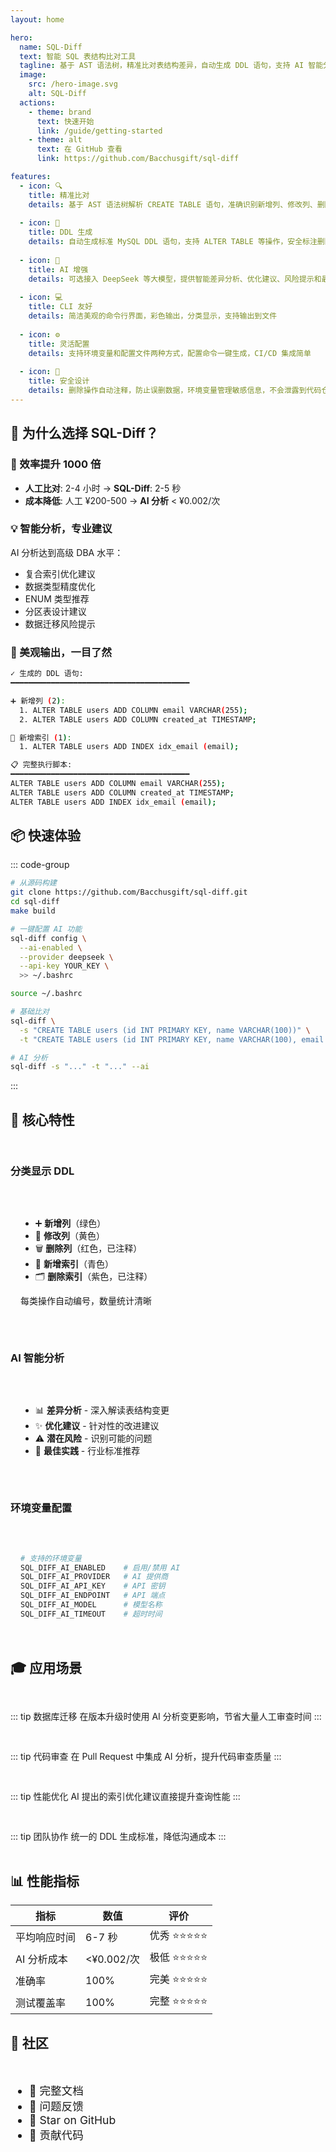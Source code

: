 ```yaml
---
layout: home

hero:
  name: SQL-Diff
  text: 智能 SQL 表结构比对工具
  tagline: 基于 AST 语法树，精准比对表结构差异，自动生成 DDL 语句，支持 AI 智能分析
  image:
    src: /hero-image.svg
    alt: SQL-Diff
  actions:
    - theme: brand
      text: 快速开始
      link: /guide/getting-started
    - theme: alt
      text: 在 GitHub 查看
      link: https://github.com/Bacchusgift/sql-diff

features:
  - icon: 🔍
    title: 精准比对
    details: 基于 AST 语法树解析 CREATE TABLE 语句，准确识别新增列、修改列、删除列和索引变更
  
  - icon: 🚀
    title: DDL 生成
    details: 自动生成标准 MySQL DDL 语句，支持 ALTER TABLE 等操作，安全标注删除操作
  
  - icon: 🤖
    title: AI 增强
    details: 可选接入 DeepSeek 等大模型，提供智能差异分析、优化建议、风险提示和最佳实践
  
  - icon: 💻
    title: CLI 友好
    details: 简洁美观的命令行界面，彩色输出，分类显示，支持输出到文件
  
  - icon: ⚙️
    title: 灵活配置
    details: 支持环境变量和配置文件两种方式，配置命令一键生成，CI/CD 集成简单
  
  - icon: 🔐
    title: 安全设计
    details: 删除操作自动注释，防止误删数据，环境变量管理敏感信息，不会泄露到代码仓库
---
```


## 🎯 为什么选择 SQL-Diff？

<div class="vp-doc">

### 🚀 效率提升 1000 倍

- **人工比对**: 2-4 小时 → **SQL-Diff**: 2-5 秒
- **成本降低**: 人工 ¥200-500 → **AI 分析** < ¥0.002/次

### 💡 智能分析，专业建议

AI 分析达到高级 DBA 水平：
- 复合索引优化建议
- 数据类型精度优化
- ENUM 类型推荐
- 分区表设计建议
- 数据迁移风险提示

### 🎨 美观输出，一目了然

```bash
✓ 生成的 DDL 语句:
━━━━━━━━━━━━━━━━━━━━━━━━━━━━━━━━━━━━━━━━

➕ 新增列 (2):
  1. ALTER TABLE users ADD COLUMN email VARCHAR(255);
  2. ALTER TABLE users ADD COLUMN created_at TIMESTAMP;

📇 新增索引 (1):
  1. ALTER TABLE users ADD INDEX idx_email (email);

📋 完整执行脚本:
━━━━━━━━━━━━━━━━━━━━━━━━━━━━━━━━━━━━━━━━
ALTER TABLE users ADD COLUMN email VARCHAR(255);
ALTER TABLE users ADD COLUMN created_at TIMESTAMP;
ALTER TABLE users ADD INDEX idx_email (email);
```

</div>

## 📦 快速体验

::: code-group

```bash [安装]
# 从源码构建
git clone https://github.com/Bacchusgift/sql-diff.git
cd sql-diff
make build
```

```bash [配置]
# 一键配置 AI 功能
sql-diff config \
  --ai-enabled \
  --provider deepseek \
  --api-key YOUR_KEY \
  >> ~/.bashrc

source ~/.bashrc
```

```bash [使用]
# 基础比对
sql-diff \
  -s "CREATE TABLE users (id INT PRIMARY KEY, name VARCHAR(100))" \
  -t "CREATE TABLE users (id INT PRIMARY KEY, name VARCHAR(100), email VARCHAR(255))"

# AI 分析
sql-diff -s "..." -t "..." --ai
```

:::

## 🌟 核心特性

<div class="feature-grid">

### 分类显示 DDL

<div class="feature-content">

- ➕ **新增列**（绿色）
- 🔄 **修改列**（黄色）
- 🗑️ **删除列**（红色，已注释）
- 📇 **新增索引**（青色）
- 🗂️ **删除索引**（紫色，已注释）

每类操作自动编号，数量统计清晰

</div>

### AI 智能分析

<div class="feature-content">

- 📊 **差异分析** - 深入解读表结构变更
- ✨ **优化建议** - 针对性的改进建议
- ⚠️ **潜在风险** - 识别可能的问题
- 📖 **最佳实践** - 行业标准推荐

</div>

### 环境变量配置

<div class="feature-content">

```bash
# 支持的环境变量
SQL_DIFF_AI_ENABLED    # 启用/禁用 AI
SQL_DIFF_AI_PROVIDER   # AI 提供商
SQL_DIFF_AI_API_KEY    # API 密钥
SQL_DIFF_AI_ENDPOINT   # API 端点
SQL_DIFF_AI_MODEL      # 模型名称
SQL_DIFF_AI_TIMEOUT    # 超时时间
```

</div>

</div>

## 🎓 应用场景

<div class="use-cases">

::: tip 数据库迁移
在版本升级时使用 AI 分析变更影响，节省大量人工审查时间
:::

::: tip 代码审查
在 Pull Request 中集成 AI 分析，提升代码审查质量
:::

::: tip 性能优化
AI 提出的索引优化建议直接提升查询性能
:::

::: tip 团队协作
统一的 DDL 生成标准，降低沟通成本
:::

</div>

## 📊 性能指标

| 指标 | 数值 | 评价 |
|------|------|------|
| 平均响应时间 | 6-7 秒 | 优秀 ⭐⭐⭐⭐⭐ |
| AI 分析成本 | <¥0.002/次 | 极低 ⭐⭐⭐⭐⭐ |
| 准确率 | 100% | 完美 ⭐⭐⭐⭐⭐ |
| 测试覆盖率 | 100% | 完整 ⭐⭐⭐⭐⭐ |

## 🤝 社区

<div class="community">

- 📖 [完整文档](/guide/introduction)
- 💬 [问题反馈](https://github.com/Bacchusgift/sql-diff/issues)
- 🌟 [Star on GitHub](https://github.com/Bacchusgift/sql-diff)
- 🤝 [贡献代码](/contributing)

</div>

<style>
.feature-grid {
  display: grid;
  grid-template-columns: repeat(auto-fit, minmax(300px, 1fr));
  gap: 1rem;
  margin: 2rem 0;
}

.feature-content {
  padding: 1rem;
  border-radius: 8px;
  background: var(--vp-c-bg-soft);
}

.use-cases {
  display: grid;
  grid-template-columns: repeat(auto-fit, minmax(250px, 1fr));
  gap: 1rem;
  margin: 2rem 0;
}

.community {
  display: flex;
  gap: 2rem;
  flex-wrap: wrap;
  margin: 2rem 0;
  font-size: 1.1rem;
}

.community a {
  text-decoration: none;
  transition: transform 0.2s;
}

.community a:hover {
  transform: translateY(-2px);
}
</style>

